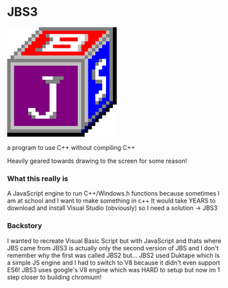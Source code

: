 # JBS3  
![JBS "LOGO"](https://github.com/MagicQuest/JBS3/blob/main/jbs3.png?raw=true)

a program to use C++ without compiling C++

Heavily geared towards drawing to the screen for some reason!

### What this really is
A JavaScript engine to run C++/Windows.h functions because sometimes I am at school and I want to make something in c++
It would take YEARS to download and install Visual Studio (obviously) so I need a solution -> JBS3

### Backstory
I wanted to recreate Visual Basic Script but with JavaScript and thats where JBS came from
JBS3 is actually only the second version of JBS and I don't remember why the first was called JBS2 but...
JBS2 used Duktape which is a simple JS engine and I had to switch to V8 because it didn't even support ES6!
JBS3 uses google's V8 engine which was HARD to setup but now im 1 step closer to building chromium!


